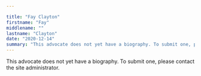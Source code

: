 ```yaml
---

title: "Fay Clayton"
firstname: "Fay"
middlename: ""
lastname: "Clayton"
date: "2020-12-14"
summary: "This advocate does not yet have a biography. To submit one, please contact the site administrator."
---
```

This advocate does not yet have a biography. To submit one, please contact the site administrator.

